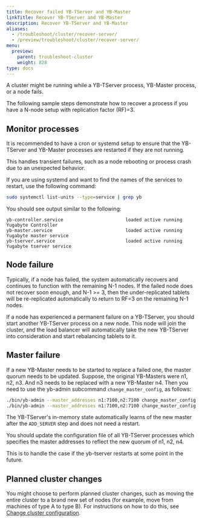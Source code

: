 ```yaml
---
title: Recover failed YB-TServer and YB-Master
linkTitle: Recover YB-TServer and YB-Master
description: Recover YB-TServer and YB-Master
aliases:
  - /troubleshoot/cluster/recover-server/
  - /preview/troubleshoot/cluster/recover-server/
menu:
  preview:
    parent: troubleshoot-cluster
    weight: 828
type: docs
---
```


A cluster might be running while a YB-TServer process, YB-Master process, or a node fails.

The following sample steps demonstrate how to recover a process if you have a N-node setup with replication factor (RF)=3.

## Monitor processes

It is recommended to have a cron or systemd setup to ensure that the YB-TServer and YB-Master processes are restarted if they are not running.

This handles transient failures, such as a node rebooting or process crash due to an unexpected behavior.

If you are using systemd and want to find the names of the services to restart, use the following command:

```sh
sudo systemctl list-units --type=service | grep yb
```

You should see output similar to the following:

```output
yb-controller.service                       loaded active running Yugabyte Controller
yb-master.service                           loaded active running Yugabyte master service
yb-tserver.service                          loaded active running Yugabyte tserver service
```

## Node failure

Typically, if a node has failed, the system automatically recovers and continues to function with the remaining N-1 nodes. If the failed node does not recover soon enough, and N-1 >= 3, then the under-replicated tablets will be re-replicated automatically to return to RF=3 on the remaining N-1 nodes.

If a node has experienced a permanent failure on a YB-TServer, you should start another YB-TServer process on a new node. This node will join the cluster, and the load balancer will automatically take the new YB-TServer into consideration and start rebalancing tablets to it.

## Master failure

If a new YB-Master needs to be started to replace a failed one, the master quorum needs to be updated.
Suppose, the original YB-Masters were n1, n2, n3. And n3 needs to be replaced with a new YB-Master n4. Then you need to use the yb-admin subcommand `change_master_config`, as follows:

```sh
./bin/yb-admin --master_addresses n1:7100,n2:7100 change_master_config REMOVE_SERVER n3 7100
./bin/yb-admin --master_addresses n1:7100,n2:7100 change_master_config ADD_SERVER n4 7100
```

The YB-TServer's in-memory state automatically learns of the new master after the `ADD_SERVER` step and does not need a restart.

You should update the configuration file of all YB-TServer processes which specifies the master addresses to reflect the new quorum of n1, n2, n4.

This is to handle the case if the yb-tserver restarts at some point in the future.

## Planned cluster changes

You might choose to perform planned cluster changes, such as moving the entire cluster to a brand new set of nodes (for example, move from machines of type A to type B). For instructions on how to do this, see [Change cluster configuration](../../../manage/change-cluster-config/).
